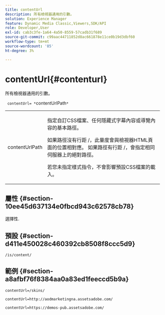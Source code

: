 ```yaml
---
title: contentUrl
description: 所有檢視器通用的引數。
solution: Experience Manager
feature: Dynamic Media Classic,Viewers,SDK/API
role: Developer,User
exl-id: cab3c3fe-1a64-4a50-8559-57cadb31f689
source-git-commit: c99aac44711852d8ac661878e11ce0b19d3dbf60
workflow-type: tm+mt
source-wordcount: '85'
ht-degree: 3%

---
```


# contentUrl{#contenturl}

所有檢視器通用的引數。

` contentUrl= *`contentUrlPath`*`

<table id="table_9B98C97485DD4DEB8A6ECBCE8DF6B886"> 
 <tbody> 
  <tr> 
   <td colname="col1"> <p> <span class="codeph"> <span class="varname"> contentUrlPath</span> </span> </p> </td> 
   <td colname="col2"> <p>指定自訂CSS檔案、任何隱藏式字幕內容或導覽內容的基本路徑。 </p> <p>如果路徑沒有行距 <span class="filepath"> /</span>，此量度會與檢視器HTML頁面的位置相對應。 如果路徑有行距 <span class="filepath"> /</span>，會指定相同伺服器上的絕對路徑。 </p> <p> 若您未指定樣式指令，不會影響預設CSS檔案的載入。 </p> </td> 
  </tr> 
 </tbody> 
</table>

## 屬性 {#section-10ee45d637134e0fbcd943c62578cb78}

選擇性.

## 預設 {#section-d411e450028c460392cb8508f8ccc5d9}

`/is/content/`

## 範例 {#section-a8afbf76f8384aa0a83ed1feeccd5b9a}

```
contentUrl=/skins/
```

```
contentUrl=http://aodmarketingna.assetsadobe.com/
```

```
contentUrl=https://demos-pub.assetsadobe.com/
```
